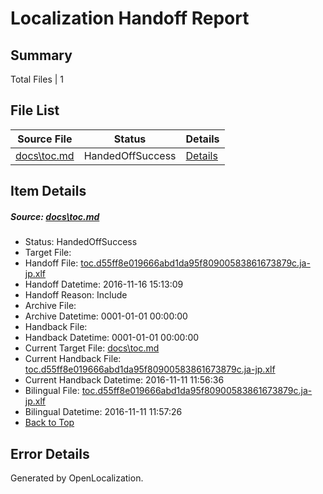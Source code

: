 # <a name='report-top'></a> Localization Handoff Report

## Summary
 Total Files | 1

## File List
 Source File | Status | Details 
 ----------- | ------ | ------- 
 [docs\toc.md](https://github.com/dotnet/docs/blob/5291dbb4c8675eb33d9a119adce5e26210e4ac3c/docs/toc.md) | HandedOffSuccess | [Details](#357ff6738b41bd90f0c5a27c7e1b751a4ae144473349)

## Item Details
##### <a name='357ff6738b41bd90f0c5a27c7e1b751a4ae144473349'></a> Source: [docs\toc.md](https://github.com/dotnet/docs/blob/5291dbb4c8675eb33d9a119adce5e26210e4ac3c/docs/toc.md)
* Status: HandedOffSuccess
* Target File: 
* Handoff File: [toc.d55ff8e019666abd1da95f80900583861673879c.ja-jp.xlf](https://github.com/dotnet/docs.handoff/blob/4200edfdcd7cecc00e554de02ada774f759f611f/ol-handoff/dotnet/docs.ja-jp/master/ht-p1/toc.d55ff8e019666abd1da95f80900583861673879c.ja-jp.xlf)
* Handoff Datetime: 2016-11-16 15:13:09
* Handoff Reason: Include
* Archive File: 
* Archive Datetime: 0001-01-01 00:00:00
* Handback File: 
* Handback Datetime: 0001-01-01 00:00:00
* Current Target File: [docs\toc.md](https://github.com/dotnet/docs.ja-jp/blob/714ef1533832e32f20289d7d5d77a20cedad6f09/docs/toc.md)
* Current Handback File: [toc.d55ff8e019666abd1da95f80900583861673879c.ja-jp.xlf](https://github.com/dotnet/docs.handback/blob/0cecc870eb55125c3d0f6639652fb8590ea32ef6/ol-handback/dotnet/docs.ja-jp/master/ht-p1/toc.d55ff8e019666abd1da95f80900583861673879c.ja-jp.xlf)
* Current Handback Datetime: 2016-11-11 11:56:36
* Bilingual File: [toc.d55ff8e019666abd1da95f80900583861673879c.ja-jp.xlf](https://github.com/dotnet/docs.handback/blob/0cecc870eb55125c3d0f6639652fb8590ea32ef6/ol-handback/dotnet/docs.ja-jp/master/ht-p1/toc.d55ff8e019666abd1da95f80900583861673879c.ja-jp.xlf)
* Bilingual Datetime: 2016-11-11 11:57:26
* [Back to Top](#report-top)


## Error Details

Generated by OpenLocalization.
